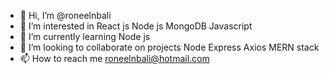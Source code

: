 - 👋 Hi, I’m @roneelnbali
- 👀 I’m interested in React js Node js MongoDB Javascript
- 🌱 I’m currently learning Node js
- 💞️ I’m looking to collaborate on projects Node Express Axios MERN stack
- 📫 How to reach me roneelnbali@hotmail.com

<!---
roneelnbali/roneelnbali is a ✨ special ✨ repository because its `README.md` (this file) appears on your GitHub profile.
You can click the Preview link to take a look at your changes.
--->
